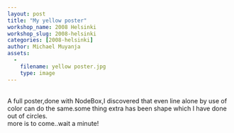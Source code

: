 ```yaml
---
layout: post
title: "My yellow poster"
workshop_name: 2008 Helsinki 
workshop_slug: 2008-helsinki
categories: [2008-helsinki]
author: Michael Muyanja
assets:
  -
    filename: yellow poster.jpg
    type: image
---
```

<div>
<br />
</div>
<div>
A full poster,done with NodeBox,I discovered that even line alone by use of color can do the same.some thing extra has been shape which I have done out of circles.
</div>
<div>
more is to come..wait a minute!
</div>

